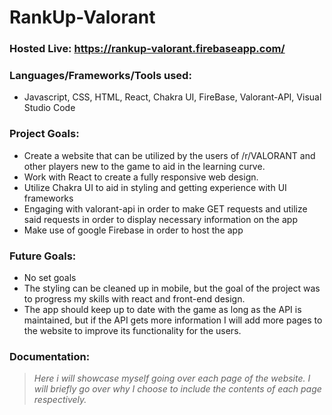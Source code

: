 # RankUp-Valorant
### Hosted Live: https://rankup-valorant.firebaseapp.com/

### Languages/Frameworks/Tools used:

- Javascript, CSS, HTML, React, Chakra UI, FireBase, Valorant-API, Visual Studio Code 

### Project Goals:

- Create a website that can be utilized by the users of /r/VALORANT and other players new to the game to aid in the learning curve.
- Work with React to create a fully responsive web design.
- Utilize Chakra UI to aid in styling and getting experience with UI frameworks
- Engaging with valorant-api in order to make GET requests and utilize said requests in order to display necessary information on the app
- Make use of google Firebase in order to host the app

### Future Goals:

- No set goals
- The styling can be cleaned up in mobile, but the goal of the project was to progress my skills with react and front-end design.
- The app should keep up to date with the game as long as the API is maintained, but if the API gets more information I will add more pages to the website to improve its functionality for the users.

### Documentation:

> *Here i will showcase myself going over each page of the website. I will briefly go over why I choose to include the contents of each page respectively.*
